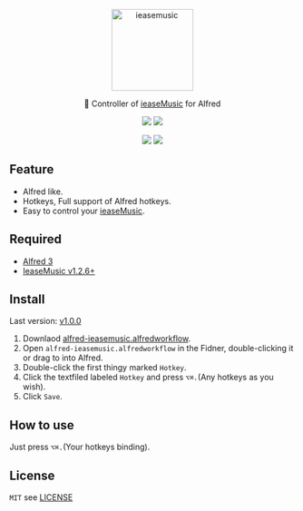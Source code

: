 <p align="center">
  <a href="https://github.com/trazyn/ieaseMusic">
    <img alt="ieasemusic" src="https://github.com/trazyn/ieaseMusic/blob/master/resource/128x128.png" width="144">
  </a>
</p>

<p align="center">
  🍡 Controller of <a href="https://github.com/trazyn/ieaseMusic">ieaseMusic</a> for Alfred
</p>

<p align="center">
  <a href="https://github.com/trazyn/alfred-ieasemusic/releases/latest"><img src="https://img.shields.io/github/release/trazyn/alfred-ieasemusic.svg?style=flat-square"></a>
  <a href="https://github.com/trazyn/alfred-ieasemusic"><img src="https://img.shields.io/github/license/trazyn/alfred-ieasemusic.svg?style=flat-square"></a>
</p>

<p align="center">
<span>
<img src="https://github.com/trazyn/alfred-ieasemusic/blob/master/screenshots/menu.png?raw=true"/>
<img src="https://github.com/trazyn/alfred-ieasemusic/blob/master/screenshots/playlist.png?raw=true" />
</span>
</p>


## Feature
- Alfred like.
- Hotkeys, Full support of Alfred hotkeys.
- Easy to control your [ieaseMusic](https://github.com/trazyn/ieaseMusic).

## Required
- [Alfred 3](https://www.alfredapp.com/)
- [IeaseMusic v1.2.6+](https://github.com/trazyn/ieaseMusic/releases/latest)

## Install
Last version: [v1.0.0](https://github.com/trazyn/alfred-ieasemusic/releases/latest)

1. Downlaod [alfred-ieasemusic.alfredworkflow](https://github.com/trazyn/alfred-ieasemusic/releases/latest).
2. Open `alfred-ieasemusic.alfredworkflow` in the Fidner, double-clicking it or drag to into Alfred.
3. Double-click the first thingy marked `Hotkey`.
4. Click the textfiled labeled `Hotkey` and press `⌥⌘.`(Any hotkeys as you wish).
5. Click `Save`.


## How to use
Just press `⌥⌘.`(Your hotkeys binding).

## License
`MIT` see [LICENSE](https://github.com/trazyn/alfred-ieasemusic/blob/master/LICENSE)
